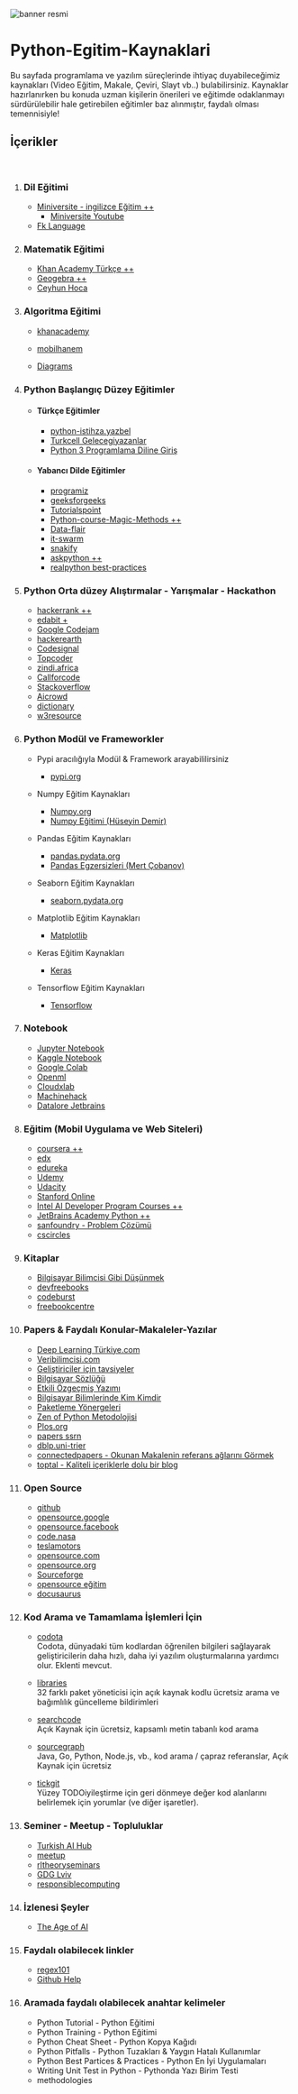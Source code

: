 
![banner resmi](https://miro.medium.com/max/1000/1*rZ35gCues-RXFTscRvX1iQ.png)

# Python-Egitim-Kaynaklari
Bu sayfada programlama ve yazılım süreçlerinde ihtiyaç duyabileceğimiz kaynakları (Video Eğitim, Makale, Çeviri, Slayt vb..) bulabilirsiniz. Kaynaklar hazırlanırken bu konuda uzman kişilerin önerileri ve eğitimde odaklanmayı sürdürülebilir hale getirebilen eğitimler baz alınmıştır, faydalı olması temennisiyle!

## İçerikler
</br>

1. ### Dil Eğitimi

     - [Miniversite - ingilizce Eğitim ++](http://www.ozkancelen.com/)
       - [Miniversite Youtube](https://www.youtube.com/channel/UCyaeK2QAUXoeL1iYykgFHIg/playlists)
     - [Fk Language](https://www.youtube.com/channel/UCFct4bf2mKCT7gP0lz7RuJw)
       
2. ### Matematik Eğitimi
     - [Khan Academy Türkçe ++](https://www.youtube.com/user/KhanAcademyTurkce/playlists)
     - [Geogebra ++](https://www.geogebra.org/)
     - [Ceyhun Hoca](https://www.youtube.com/channel/UCJIlDVrWCFbmGORmrKPom8w/playlists)

3. ### Algoritma Eğitimi
     - [khanacademy](https://tr.khanacademy.org/computing/computer-science/algorithms)
     - [mobilhanem](https://www.mobilhanem.com/algoritma-egitimleri/)
     
     - [Diagrams](https://app.diagrams.net/)
     
4. ### Python Başlangıç Düzey Eğitimler
     - #### Türkçe Eğitimler
       - [python-istihza.yazbel](https://python-istihza.yazbel.com/)
       - [Turkcell Gelecegiyazanlar](https://gelecegiyazanlar.turkcell.com.tr/egitimler)
       - [Python 3 Programlama Diline Giriş](http://www.bedriemir.com/Python/content.html)
     - #### Yabancı Dilde Eğitimler
       - [programiz](https://www.programiz.com/python-programming)
       - [geeksforgeeks](https://www.geeksforgeeks.org/python-programming-language/?ref=leftbar)
       - [Tutorialspoint](https://www.tutorialspoint.com/index.htm)
       - [Python-course-Magic-Methods ++](https://www.python-course.eu/python3_magic_methods.php#call%20method)
       - [Data-flair](https://data-flair.training/blogs/python-namedtuple/)
       - [it-swarm](https://www.it-swarm.dev/tr/python-3.x/)
       - [snakify](https://snakify.org/tr/)
       - [askpython ++](https://www.askpython.com/)
       - [realpython best-practices](https://realpython.com/tutorials/best-practices/)

5. ### Python Orta düzey Alıştırmalar - Yarışmalar - Hackathon
     - [hackerrank ++](https://www.hackerrank.com/)
     - [edabit +](https://edabit.com/challenges)
     - [Google Codejam](https://codingcompetitions.withgoogle.com/codejam)
     - [hackerearth](https://www.hackerearth.com/)
     - [Codesignal](https://codesignal.com/)
     - [Topcoder](https://www.topcoder.com/)
     - [zindi.africa](https://zindi.africa/hackathons)
     - [Callforcode](https://callforcode.org/)
     - [Stackoverflow](https://stackoverflow.com/)
     - [Aicrowd](https://www.aicrowd.com)
     - [dictionary](https://www.dictionary.com/)
     - [w3resource](https://www.w3resource.com/python-exercises/)

6. ### Python Modül ve Frameworkler
     - Pypi aracılığıyla Modül & Framework arayabililirsiniz
       - [pypi.org](https://pypi.org/)
     - Numpy Eğitim Kaynakları
       - [Numpy.org](https://numpy.org/devdocs/user/quickstart.html#an-example)
       - [Numpy Eğitimi (Hüseyin Demir)](https://www.youtube.com/watch?v=cwEKC6-ZMpY&list=PLCj7QTvBtFBn_j3rceiIVGSEIkBDEt9OP&index=2)
       
     - Pandas Eğitim Kaynakları
       - [pandas.pydata.org](https://pandas.pydata.org/docs/)
       - [Pandas Egzersizleri (Mert Çobanov)](https://www.youtube.com/watch?v=8pn4hSZ-5ds&list=PLk54I7lqQSsaV8SxQDj19JVKfE_cM-Skp)
       
     - Seaborn Eğitim Kaynakları
       - [seaborn.pydata.org](https://seaborn.pydata.org/tutorial.html)
      
     - Matplotlib Eğitim Kaynakları
       - [Matplotlib](https://matplotlib.org/2.0.2/users/tutorials.html)
       
     - Keras Eğitim Kaynakları
       - [Keras](https://keras.io/)
       
     - Tensorflow Eğitim Kaynakları
       - [Tensorflow](https://www.tensorflow.org/tutorials)
       

7. ### Notebook

     - [Jupyter Notebook](https://jupyter.org/try)
     - [Kaggle Notebook](https://www.kaggle.com/)
     - [Google Colab](https://colab.research.google.com/)
     - [Openml](https://www.openml.org/)
     - [Cloudxlab](https://cloudxlab.com/)
     - [Machinehack](https://www.machinehack.com/)
     - [Datalore Jetbrains](https://datalore.io)
     


8. ### Eğitim (Mobil Uygulama ve Web Siteleri)

     - [coursera ++](https://www.coursera.org/)
     - [edx](https://www.edx.org/)
     - [edureka](https://www.edureka.co/blog/)
     - [Udemy](https://www.udemy.com/)
     - [Udacity](https://www.udacity.com/)
     - [Stanford Online](https://online.stanford.edu/courses-programs?type=All)
     - [Intel AI Developer Program Courses ++](https://software.intel.com/en-us/ai/courses)
     - [JetBrains Academy Python ++](https://hyperskill.org/onboarding/project?track=391)
     - [sanfoundry - Problem Çözümü](https://www.sanfoundry.com/python-problems-solutions/)
     - [cscircles](https://cscircles.cemc.uwaterloo.ca/)
     
9. ### Kitaplar
     - [Bilgisayar Bilimcisi Gibi Düşünmek ](https://erdiyar.files.wordpress.com/2010/03/bbgd_pio.pdf)
     - [devfreebooks](https://devfreebooks.github.io/python/)
     - [codeburst](https://codeburst.io/15-free-ebooks-to-learn-python-c299943f9f2c)
     - [freebookcentre](http://www.freebookcentre.net/Language/Free-Python-Books-Download.html)

10. ### Papers & Faydalı Konular-Makaleler-Yazılar
     - [Deep Learning Türkiye.com](https://medium.com/deep-learning-turkiye)
     - [Veribilimcisi.com](https://veribilimcisi.com/)
     - [Geliştiriciler için tavsiyeler](https://www.tutorialspoint.com/developers_best_practices/index.htm)
     - [Bilgisayar Sözlüğü](https://www.tutorialspoint.com/computer_glossary.htm)
     - [Etkili Özgeçmiş Yazımı](https://www.tutorialspoint.com/effective_resume_writing.htm)
     - [Bilgisayar Bilimlerinde Kim Kimdir](https://www.tutorialspoint.com/computer_whoiswho.htm)
     - [Paketleme Yönergeleri](https://docs.fedoraproject.org/en-US/packaging-guidelines/Python/#_dependencies)
     - [Zen of Python Metodolojisi](https://python.g-node.org/python-summerschool-2011/_media/materials/best_practices/haenel-best-practices-2011-09-standrews.pdf)
     - [Plos.org](https://plos.org/)
     - [papers ssrn](https://papers.ssrn.com/)
     - [dblp.uni-trier](https://dblp.uni-trier.de/)
     - [connectedpapers - Okunan Makalenin referans ağlarını Görmek](https://www.connectedpapers.com/)
     - [toptal - Kaliteli içeriklerle dolu bir blog](https://www.toptal.com/developers/blog)
     
     
11. ### Open Source

     - [github](https://github.com/open-source)
     - [opensource.google](https://opensource.google/projects/explore/featured)
     - [opensource.facebook](https://opensource.facebook.com/projects)
     - [code.nasa](https://code.nasa.gov/)
     - [teslamotors](https://github.com/teslamotors)
     - [opensource.com](https://opensource.com/)
     - [opensource.org](https://opensource.org/)
     - [Sourceforge](https://sourceforge.net/)
     - [opensource eğitim](https://opensource.guide/tr/)
     - [docusaurus](https://docusaurus.io/)

12. ### Kod Arama ve Tamamlama İşlemleri İçin

     - [codota](https://www.codota.com/)  
     Codota, dünyadaki tüm kodlardan öğrenilen bilgileri sağlayarak geliştiricilerin daha hızlı, daha iyi yazılım oluşturmalarına yardımcı olur. Eklenti mevcut.
     
     - [libraries](https://libraries.io/)  
     32 farklı paket yöneticisi için açık kaynak kodlu ücretsiz arama ve bağımlılık güncelleme bildirimleri
     
     - [searchcode](https://searchcode.com/)  
Açık Kaynak için ücretsiz, kapsamlı metin tabanlı kod arama

     - [sourcegraph](https://about.sourcegraph.com/)  
Java, Go, Python, Node.js, vb., kod arama / çapraz referanslar, Açık Kaynak için ücretsiz

     - [tickgit](https://www.tickgit.com/)  
Yüzey TODOiyileştirme için geri dönmeye değer kod alanlarını belirlemek için yorumlar (ve diğer işaretler).

13. ### Seminer - Meetup - Topluluklar

     - [Turkish AI Hub](https://www.youtube.com/channel/UCpB-u_FJegcM0WrMtr-W27w)   
     - [meetup](https://www.meetup.com/tr-TR/)  
     - [rltheoryseminars](https://sites.google.com/view/rltheoryseminars)
     - [GDG Lviv](https://www.youtube.com/channel/UC5nknQj-2llSNd-jqXr4d_w)
     - [responsiblecomputing](https://responsiblecomputing.org/program/)
     
14. ### İzlenesi Şeyler

     - [The Age of AI](https://www.youtube.com/playlist?list=PLjq6DwYksrzz_fsWIpPcf6V7p2RNAneKc)
     
15. ### Faydalı olabilecek linkler

     - [regex101](https://regex101.com/)  
     - [Github Help](https://help.github.com/en/github/writing-on-github/basic-writing-and-formatting-syntax)  
     
16. ### Aramada faydalı olabilecek anahtar kelimeler

     - Python Tutorial - Python Eğitimi 
     - Python Training - Python Eğitimi 
     - Python Cheat Sheet - Python Kopya Kağıdı 
     - Python Pitfalls - Python Tuzakları & Yaygın Hatalı Kullanımlar
     - Python Best Partices & Practices - Python En İyi Uygulamaları 
     - Writing Unit Test in Python - Pythonda Yazı Birim Testi
     - methodologies
     
     
     
     
     
